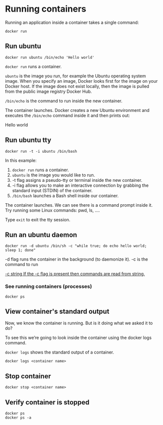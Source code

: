 # Running containers

Running an application inside a container takes a single command: 

```
docker run
```

## Run ubuntu

```
docker run ubuntu /bin/echo 'Hello world'
```

```docker run``` runs a container.

```ubuntu``` is the image you run, for example the Ubuntu operating system image. When you specify an image, Docker looks first for the image on your Docker host. If the image does not exist locally, then the image is pulled from the public image registry Docker Hub.

```/bin/echo``` is the command to run inside the new container.

The container launches. Docker creates a new Ubuntu environment and executes the ```/bin/echo``` command inside it and then prints out:

Hello world

## Run ubuntu tty

```
docker run -t -i ubuntu /bin/bash
```

In this example:

1. ```docker run``` runs a container.
1. ```ubuntu``` is the image you would like to run.
1. -t flag assigns a pseudo-tty or terminal inside the new container.
1. -i flag allows you to make an interactive connection by grabbing the standard input (STDIN) of the container.
1. ```/bin/bash``` launches a Bash shell inside our container.

The container launches. We can see there is a command prompt inside it. Try running some Linux commands: pwd, ls, ....

Type ```exit``` to exit the tty session.

## Run an ubuntu daemon

```
docker run -d ubuntu /bin/sh -c "while true; do echo hello world; sleep 1; done"
```

-d flag runs the container in the background (to daemonize it).
-c is the command to run 

[-c string	If the -c flag is present then commands are read from string.](http://heirloom.sourceforge.net/sh/sh.1.html)

 
 ### See running containers (processes)
 
```
docker ps
```
 
 ## View container's standard output
 
 Now, we know the container is running. But is it doing what we asked it to do? 
 
 To see this we’re going to look inside the container using the docker logs command.
 
 ```docker logs``` shows the standard output of a container.

```
docker logs <container name>
```

## Stop container

```
docker stop <container name>
```

## Verify container is stopped

```
docker ps
docker ps -a
```
